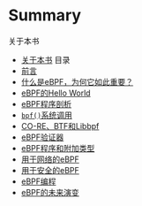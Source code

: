 # Summary
关于本书
- [关于本书](../readme.md)
目录
- [前言](./00-前言/00-前言.md)
- [什么是eBPF，为何它如此重要？](./01-什么是eBPF，为何它如此重要？/01-什么是eBPF，为何它如此重要？.md)
- [eBPF的Hello World](./02-eBPF的Hello%20World/02-eBPF的Hello%20World.md)
- [eBPF程序剖析](./03-eBPF程序剖析/03-eBPF程序剖析.md)
- [`bpf()`系统调用](./04-bpf()系统调用/04-bpf()系统调用.md)
- [CO-RE、BTF和Libbpf](./05-CO-RE、BTF和Libbpf/05-CO-RE、BTF和Libbpf.md)
- [eBPF验证器](./06-eBPF验证器/06-eBPF验证器.md)
- [eBPF程序和附加类型](./07-eBPF程序和附加类型/07-eBPF程序和附加类型.md)
- [用于网络的eBPF](./08-用于网络的eBPF/08-用于网络的eBPF.md)
- [用于安全的eBPF](./09-用于安全的eBPF/09-用于安全的eBPF.md)
- [eBPF编程](./10-eBPF编程/10-eBPF编程.md)
- [eBPF的未来演变](./11-eBPF的未来演变/11-eBPF的未来演变.md)